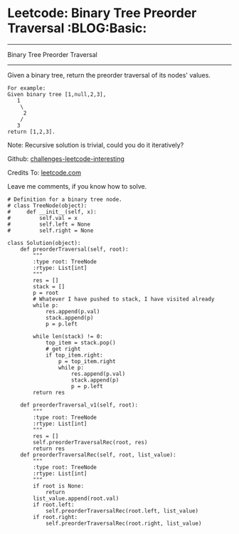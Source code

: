 # Leetcode: Binary Tree Preorder Traversal     :BLOG:Basic:


---

Binary Tree Preorder Traversal  

---

Given a binary tree, return the preorder traversal of its nodes' values.  

    For example:
    Given binary tree [1,null,2,3],
       1
        \
         2
        /
       3
    return [1,2,3].

Note: Recursive solution is trivial, could you do it iteratively?  

Github: [challenges-leetcode-interesting](https://github.com/DennyZhang/challenges-leetcode-interesting/tree/master/binary-tree-preorder-traversal)  

Credits To: [leetcode.com](https://leetcode.com/problems/binary-tree-preorder-traversal/description/)  

Leave me comments, if you know how to solve.  

    # Definition for a binary tree node.
    # class TreeNode(object):
    #     def __init__(self, x):
    #         self.val = x
    #         self.left = None
    #         self.right = None
    
    class Solution(object):
        def preorderTraversal(self, root):
            """
            :type root: TreeNode
            :rtype: List[int]
            """
            res = []
            stack = []
            p = root
            # Whatever I have pushed to stack, I have visited already
            while p:
                res.append(p.val)
                stack.append(p)
                p = p.left
    
            while len(stack) != 0:
                top_item = stack.pop()
                # get right
                if top_item.right:
                    p = top_item.right
                    while p:
                        res.append(p.val)
                        stack.append(p)
                        p = p.left
            return res
    
        def preorderTraversal_v1(self, root):
            """
            :type root: TreeNode
            :rtype: List[int]
            """
            res = []
            self.preorderTraversalRec(root, res)
            return res
        def preorderTraversalRec(self, root, list_value):
            """
            :type root: TreeNode
            :rtype: List[int]
            """
            if root is None:
                return
            list_value.append(root.val)
            if root.left:
                self.preorderTraversalRec(root.left, list_value)
            if root.right:
                self.preorderTraversalRec(root.right, list_value)